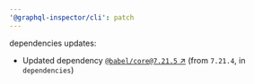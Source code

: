 ```yaml
---
'@graphql-inspector/cli': patch
---
```

dependencies updates:
  - Updated dependency [`@babel/core@7.21.5` ↗︎](https://www.npmjs.com/package/@babel/core/v/7.21.5)
    (from `7.21.4`, in `dependencies`)
